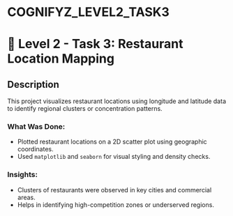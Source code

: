 # COGNIFYZ_LEVEL2_TASK3
# 📁 Level 2 - Task 3: Restaurant Location Mapping
## Description
This project visualizes restaurant locations using longitude and latitude data to identify regional clusters or concentration patterns.

### What Was Done:
- Plotted restaurant locations on a 2D scatter plot using geographic coordinates.
- Used `matplotlib` and `seaborn` for visual styling and density checks.

### Insights:
- Clusters of restaurants were observed in key cities and commercial areas.
- Helps in identifying high-competition zones or underserved regions.
